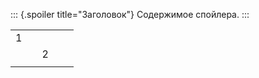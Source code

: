 ::: {.spoiler title="Заголовок"}
Содержимое спойлера.
:::

|   	|   	| 	|   	|   	|
|---	|---	|---	|---	|---	|
|   1	|   	|  |   	|   	|
|   	|   	|2   	|   	|   	|
|   	|   	|   	|   	|   	|

<!--
# Проекты

### Работа в СПб (PWA)
<img src="https://github.com/mobiskif/JobSpb_PWA/raw/master/2.png" width="50%" />

[Репозиторий на Git Hub](https://github.com/mobiskif/JobSpb_PWA)

[Приложение на Github Pages](https://mobiskif.github.io/JobSpb_PWA)
<br/>
<br/>

### Запись к врачу по ОМС в Санкт-Петербурге (Android)
<img src="https://github.com/mobiskif/Healthy_ANDROID/raw/master/1.png" width="50%" />

[Страница приложения](https://mobiskif.github.io/healthy_v64)

[Репозиторий](https://github.com/mobiskif/healthy_v44)

[Приложение на Google Play](https://play.google.com/store/search?q=mobiskif)

[apk](https://github.com/mobiskif/rev65/raw/master/app/release/app-release.apk)
-->

<!--
```markdown
Syntax highlighted code block

# Header 1
## Header 2
### Header 3

- Bulleted
- List

1. Numbered
2. List

**Bold** and _Italic_ and `Code` text

[Link](url) and ![Image](src)
```
-->

<!--
<br/>

[editor](https://github.com/mobiskif/mobiskif.github.io/edit/master/README.md)
-->
